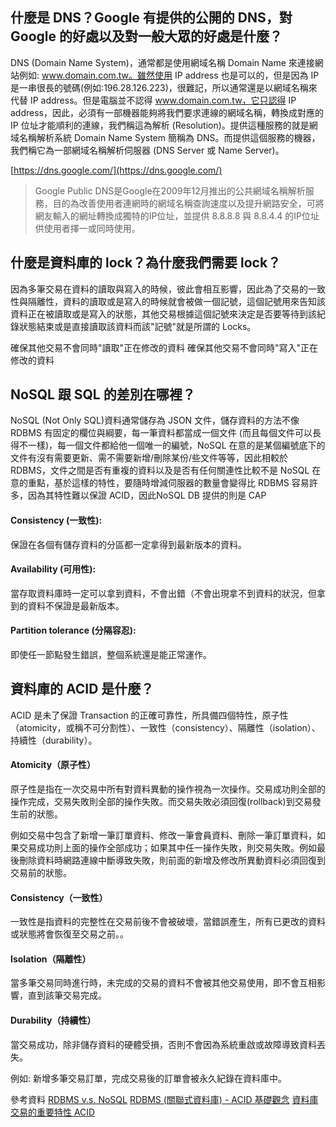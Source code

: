 ## 什麼是 DNS？Google 有提供的公開的 DNS，對 Google 的好處以及對一般大眾的好處是什麼？
DNS (Domain Name System)，通常都是使用網域名稱 Domain Name 來連接網站例如: www.domain.com.tw。雖然使用 IP address 也是可以的，但是因為 IP 是一串很長的號碼(例如:196.28.126.223)，很難記，所以通常還是以網域名稱來代替 IP address。但是電腦並不認得 www.domain.com.tw，它只認得 IP address，因此，必須有一部機器能夠將我們要求連線的網域名稱，轉換成對應的 IP 位址才能順利的連線，我們稱這為解析 (Resolution)。提供這種服務的就是網域名稱解析系統 Domain Name System 簡稱為 DNS。而提供這個服務的機器，我們稱它為一部網域名稱解析伺服器 (DNS Server 或 Name Server)。

[https://dns.google.com/](https://dns.google.com/)
> Google Public DNS是Google在2009年12月推出的公共網域名稱解析服務，目的為改善使用者連網時的網域名稱查詢速度以及提升網路安全，可將網友輸入的網址轉換成獨特的IP位址，並提供 8.8.8.8 與 8.8.4.4 的IP位址供使用者擇一或同時使用。

## 什麼是資料庫的 lock？為什麼我們需要 lock？
因為多筆交易在資料的讀取與寫入的時候，彼此會相互影響，因此為了交易的一致性與隔離性，資料的讀取或是寫入的時候就會被做一個記號，這個記號用來告知該資料正在被讀取或是寫入的狀態，其他交易根據這個記號來決定是否要等待到該紀錄狀態結束或是直接讀取該資料而該"記號"就是所謂的 Locks。

確保其他交易不會同時"讀取"正在修改的資料
確保其他交易不會同時"寫入"正在修改的資料

## NoSQL 跟 SQL 的差別在哪裡？
NoSQL (Not Only SQL)資料通常儲存為 JSON 文件，儲存資料的方法不像 RDBMS 有固定的欄位與綱要，每一筆資料都當成一個文件 (而且每個文件可以長得不一樣)，每一個文件都給他一個唯一的編號，NoSQL 在意的是某個編號底下的文件有沒有需要更新、需不需要新增/刪除某份/些文件等等，因此相較於 RDBMS，文件之間是否有重複的資料以及是否有任何關連性比較不是 NoSQL 在意的重點，基於這樣的特性，要隨時增減伺服器的數量會變得比 RDBMS 容易許多，因為其特性難以保證 ACID，因此NoSQL DB 提供的則是 CAP

#### Consistency (一致性): 
保證在各個有儲存資料的分區都一定拿得到最新版本的資料。

#### Availability (可用性): 
當存取資料庫時一定可以拿到資料，不會出錯（不會出現拿不到資料的狀況，但拿到的資料不保證是最新版本。

#### Partition tolerance (分隔容忍):
即使任一節點發生錯誤，整個系統還是能正常運作。

## 資料庫的 ACID 是什麼？
ACID 是未了保證 Transaction 的正確可靠性，所具備四個特性，原子性（atomicity，或稱不可分割性）、一致性（consistency）、隔離性（isolation）、持續性（durability）。

#### Atomicity（原子性）
原子性是指在一次交易中所有對資料異動的操作視為一次操作。交易成功則全部的操作完成，交易失敗則全部的操作失敗。而交易失敗必須回復(rollback)到交易發生前的狀態。

例如交易中包含了新增一筆訂單資料、修改一筆會員資料、刪除一筆訂單資料，如果交易成功則上面的操作全部成功；如果其中任一操作失敗，則交易失敗。例如最後刪除資料時網路連線中斷導致失敗，則前面的新增及修改所異動資料必須回復到交易前的狀態。

#### Consistency（一致性）
一致性是指資料的完整性在交易前後不會被破壞，當錯誤產生，所有已更改的資料或狀態將會恢復至交易之前。。

#### Isolation（隔離性）
當多筆交易同時進行時，未完成的交易的資料不會被其他交易使用，即不會互相影響，直到該筆交易完成。

#### Durability（持續性）
當交易成功，除非儲存資料的硬體受損，否則不會因為系統重啟或故障導致資料丟失。

例如: 新增多筆交易訂單，完成交易後的訂單會被永久紀錄在資料庫中。

參考資料
[RDBMS v.s. NoSQL](https://shininglionking.blogspot.com/2018/04/rdbms-vs-nosql.html)
[RDBMS (關聯式資料庫) - ACID 基礎觀念](https://blog.kennycoder.io/2020/01/21/RDBMS-%E9%97%9C%E8%81%AF%E5%BC%8F%E8%B3%87%E6%96%99%E5%BA%AB-ACID%E5%9F%BA%E7%A4%8E%E8%A7%80%E5%BF%B5/)
[資料庫交易的重要特性 ACID](https://matthung0807.blogspot.com/2020/08/database-transaction-acid.html)